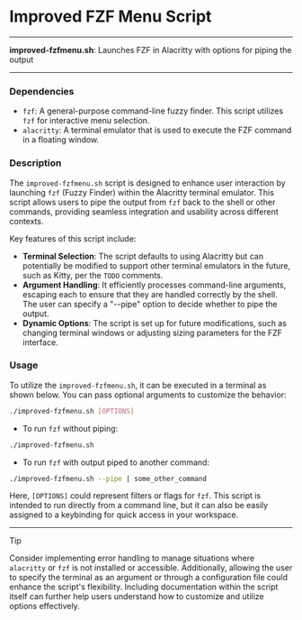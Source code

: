 # Improved FZF Menu Script

---

**improved-fzfmenu.sh**: Launches FZF in Alacritty with options for piping the output

---

### Dependencies

- `fzf`: A general-purpose command-line fuzzy finder. This script utilizes `fzf` for interactive menu selection.
- `alacritty`: A terminal emulator that is used to execute the FZF command in a floating window.

### Description

The `improved-fzfmenu.sh` script is designed to enhance user interaction by launching `fzf` (Fuzzy Finder) within the Alacritty terminal emulator. This script allows users to pipe the output from `fzf` back to the shell or other commands, providing seamless integration and usability across different contexts.

Key features of this script include:

- **Terminal Selection**: The script defaults to using Alacritty but can potentially be modified to support other terminal emulators in the future, such as Kitty, per the `TODO` comments.
- **Argument Handling**: It efficiently processes command-line arguments, escaping each to ensure that they are handled correctly by the shell. The user can specify a "--pipe" option to decide whether to pipe the output.
- **Dynamic Options**: The script is set up for future modifications, such as changing terminal windows or adjusting sizing parameters for the FZF interface.

### Usage

To utilize the `improved-fzfmenu.sh`, it can be executed in a terminal as shown below. You can pass optional arguments to customize the behavior:

```bash
./improved-fzfmenu.sh [OPTIONS]
```

- To run `fzf` without piping:
```bash
./improved-fzfmenu.sh
```

- To run `fzf` with output piped to another command:
```bash
./improved-fzfmenu.sh --pipe | some_other_command
```

Here, `[OPTIONS]` could represent filters or flags for `fzf`. This script is intended to run directly from a command line, but it can also be easily assigned to a keybinding for quick access in your workspace.

---

> [!TIP]  
> Consider implementing error handling to manage situations where `alacritty` or `fzf` is not installed or accessible. Additionally, allowing the user to specify the terminal as an argument or through a configuration file could enhance the script's flexibility. Including documentation within the script itself can further help users understand how to customize and utilize options effectively.